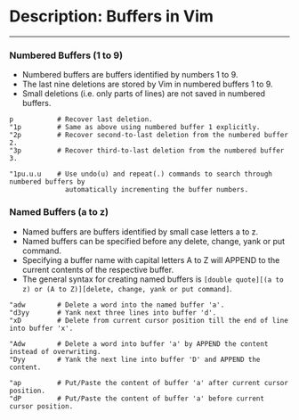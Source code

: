 # Description: Buffers in Vim
-----------------------------

### Numbered Buffers (1 to 9)
- Numbered buffers are buffers identified by numbers 1 to 9.
- The last nine deletions are stored by Vim in numbered buffers 1 to 9.
- Small deletions (i.e. only parts of lines) are not saved in numbered buffers.

```
p           # Recover last deletion.
"1p         # Same as above using numbered buffer 1 explicitly.
"2p         # Recover second-to-last deletion from the numbered buffer 2.
"3p         # Recover third-to-last deletion from the numbered buffer 3.

"1pu.u.u    # Use undo(u) and repeat(.) commands to search through numbered buffers by
              automatically incrementing the buffer numbers.
```

### Named Buffers (a to z)
- Named buffers are buffers identified by small case letters a to z.
- Named buffers can be specified before any delete, change, yank or put command.
- Specifying a buffer name with capital letters A to Z will APPEND to the current contents of the respective buffer.
- The general syntax for creating named buffers is `[double quote][(a to z) or (A to Z)][delete, change, yank or put command]`.

```
"adw        # Delete a word into the named buffer 'a'.
"d3yy       # Yank next three lines into buffer 'd'.
"xD         # Delete from current cursor position till the end of line into buffer 'x'.

"Adw        # Delete a word into buffer 'a' by APPEND the content instead of overwriting.
"Dyy        # Yank the next line into buffer 'D' and APPEND the content.

"ap         # Put/Paste the content of buffer 'a' after current cursor position.
"dP         # Put/Paste the content of buffer 'a' before current cursor position.
```

